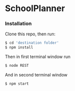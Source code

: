 # SchoolPlanner

### Installation
Clone this repo, then run:
```sh
$ cd 'destination folder'
$ npm install
```
Then in first terminal window run

```sh
$ node REST
```
And in second terminal window

```sh
$ npm start
```

